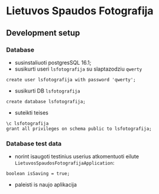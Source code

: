 # Lietuvos Spaudos Fotografija

## Development setup

### Database

- susinstaliuoti postgresSQL 16.1;
- susikurti useri `lsfotografija` su slaptazodziu `qwerty`

```
create user lsfotografija with password 'qwerty';
```

- susikurti DB `lsfotografija`

```
create database lsfotografija;
```

- suteikti teises

```
\c lsfotografija
grant all privileges on schema public to lsfotografija;
```

### Database test data

- norint isaugoti testinius userius atkomentuoti eilute `LietuvosSpaudosFotografijaApplication`:

```
boolean isSaving = true;
```

- paleisti is naujo aplikacija
